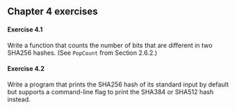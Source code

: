 ## Chapter 4 exercises

#### Exercise 4.1
Write a function that counts the number of bits that are different in two SHA256 hashes. (See `PopCount` from Section 2.6.2.)

#### Exercise 4.2
Write a program that prints the SHA256 hash of its standard input by default but supports a command-line flag to print the SHA384 or SHA512 hash instead.
